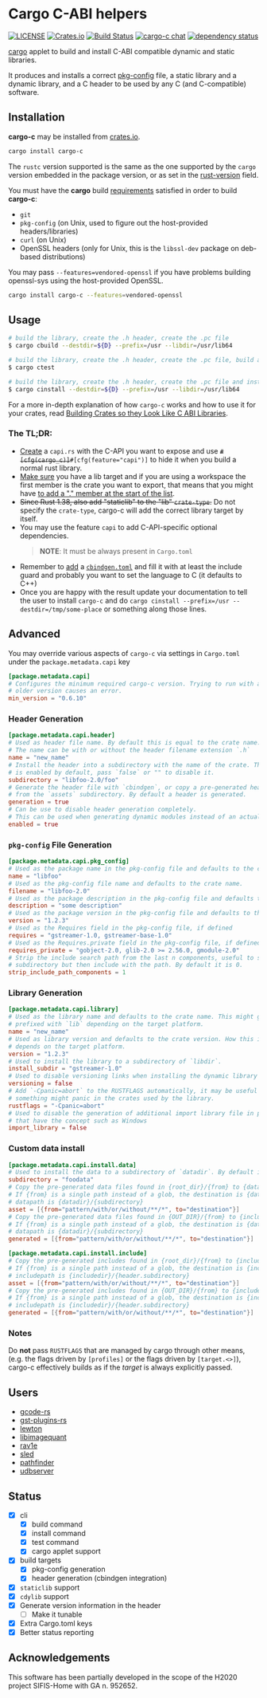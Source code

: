 # Cargo C-ABI helpers

[![LICENSE](https://img.shields.io/badge/license-MIT-blue.svg)](LICENSE)
[![Crates.io](https://img.shields.io/crates/v/cargo-c.svg)](https://crates.io/crates/cargo-c)
[![Build Status](https://github.com/lu-zero/cargo-c/workflows/Rust/badge.svg)](https://github.com/lu-zero/cargo-c/actions?query=workflow:Rust)
[![cargo-c chat](https://img.shields.io/badge/zulip-join_chat-brightgreen.svg)](https://rust-av.zulipchat.com/#narrow/stream/254255-cargo-c)
[![dependency status](https://deps.rs/repo/github/lu-zero/cargo-c/status.svg)](https://deps.rs/repo/github/lu-zero/cargo-c)

[cargo](https://doc.rust-lang.org/cargo) applet to build and install C-ABI compatible dynamic and static libraries.

It produces and installs a correct [pkg-config](https://www.freedesktop.org/wiki/Software/pkg-config/) file, a static library and a dynamic library, and a C header to be used by any C (and C-compatible) software.

## Installation
**cargo-c** may be installed from [crates.io](https://crates.io/crates/cargo-c).
``` sh
cargo install cargo-c
```

The `rustc` version supported is the same as the one supported by the `cargo` version embedded in the package version, or as set in the
[rust-version](https://doc.rust-lang.org/cargo/reference/manifest.html#the-rust-version-field) field.

You must have the **cargo** build [requirements](https://github.com/rust-lang/cargo#compiling-from-source) satisfied in order to build **cargo-c**:
* `git`
* `pkg-config` (on Unix, used to figure out the host-provided headers/libraries)
* `curl` (on Unix)
* OpenSSL headers (only for Unix, this is the `libssl-dev` package on deb-based distributions)

You may pass `--features=vendored-openssl` if you have problems building openssl-sys using the host-provided OpenSSL.

``` sh
cargo install cargo-c --features=vendored-openssl
```

## Usage
``` sh
# build the library, create the .h header, create the .pc file
$ cargo cbuild --destdir=${D} --prefix=/usr --libdir=/usr/lib64
```
``` sh
# build the library, create the .h header, create the .pc file, build and run the tests
$ cargo ctest
```
``` sh
# build the library, create the .h header, create the .pc file and install all of it
$ cargo cinstall --destdir=${D} --prefix=/usr --libdir=/usr/lib64
```

For a more in-depth explanation of how `cargo-c` works and how to use it for
your crates, read [Building Crates so they Look Like C ABI Libraries][dev.to].

### The TL;DR:

- [Create][diff-1] a `capi.rs` with the C-API you want to expose and use
  ~~`#[cfg(cargo_c)]`~~`#[cfg(feature="capi")]` to hide it when you build a normal rust library.
- [Make sure][diff-2] you have a lib target and if you are using a workspace
  the first member is the crate you want to export, that means that you might
  have [to add a "." member at the start of the list][diff-3].
- ~~Since Rust 1.38, also add "staticlib" to the "lib" `crate-type`.~~ Do not specify the `crate-type`, cargo-c will add the correct library target by itself.
- You may use the feature `capi` to add C-API-specific optional dependencies.
  > **NOTE**: It must be always present in `Cargo.toml`
- Remember to [add][diff-4] a [`cbindgen.toml`][cbindgen-toml] and fill it with
  at least the include guard and probably you want to set the language to C (it
  defaults to C++)
- Once you are happy with the result update your documentation to tell the user
  to install `cargo-c` and do `cargo cinstall --prefix=/usr
  --destdir=/tmp/some-place` or something along those lines.

[diff-1]: https://github.com/RustAudio/lewton/pull/50/commits/557cb4ce35beedf6d6bfaa481f29936094a71669
[diff-2]: https://github.com/RustAudio/lewton/pull/50/commits/e7ea8fff6423213d1892e86d51c0c499d8904dc1
[diff-3]: https://github.com/xiph/rav1e/pull/1381/commits/7d558125f42f4b503bcdcda5a82765da76a227e0#diff-80398c5faae3c069e4e6aa2ed11b28c0R94
[diff-4]: https://github.com/RustAudio/lewton/pull/51/files
[cbindgen-toml]: https://github.com/eqrion/cbindgen/blob/master/docs.md#cbindgentoml

## Advanced
You may override various aspects of `cargo-c` via settings in `Cargo.toml` under the `package.metadata.capi` key

```toml
[package.metadata.capi]
# Configures the minimum required cargo-c version. Trying to run with an
# older version causes an error.
min_version = "0.6.10"
```

### Header Generation

```toml
[package.metadata.capi.header]
# Used as header file name. By default this is equal to the crate name.
# The name can be with or without the header filename extension `.h`
name = "new_name"
# Install the header into a subdirectory with the name of the crate. This
# is enabled by default, pass `false` or "" to disable it.
subdirectory = "libfoo-2.0/foo"
# Generate the header file with `cbindgen`, or copy a pre-generated header
# from the `assets` subdirectory. By default a header is generated.
generation = true
# Can be use to disable header generation completely.
# This can be used when generating dynamic modules instead of an actual library.
enabled = true
```

### `pkg-config` File Generation

```toml
[package.metadata.capi.pkg_config]
# Used as the package name in the pkg-config file and defaults to the crate name.
name = "libfoo"
# Used as the pkg-config file name and defaults to the crate name.
filename = "libfoo-2.0"
# Used as the package description in the pkg-config file and defaults to the crate description.
description = "some description"
# Used as the package version in the pkg-config file and defaults to the crate version.
version = "1.2.3"
# Used as the Requires field in the pkg-config file, if defined
requires = "gstreamer-1.0, gstreamer-base-1.0"
# Used as the Requires.private field in the pkg-config file, if defined
requires_private = "gobject-2.0, glib-2.0 >= 2.56.0, gmodule-2.0"
# Strip the include search path from the last n components, useful to support installing in a
# subdirectory but then include with the path. By default it is 0.
strip_include_path_components = 1

```

### Library Generation

```toml
[package.metadata.capi.library]
# Used as the library name and defaults to the crate name. This might get
# prefixed with `lib` depending on the target platform.
name = "new_name"
# Used as library version and defaults to the crate version. How this is used
# depends on the target platform.
version = "1.2.3"
# Used to install the library to a subdirectory of `libdir`.
install_subdir = "gstreamer-1.0"
# Used to disable versioning links when installing the dynamic library
versioning = false
# Add `-Cpanic=abort` to the RUSTFLAGS automatically, it may be useful in case
# something might panic in the crates used by the library.
rustflags = "-Cpanic=abort"
# Used to disable the generation of additional import library file in platforms
# that have the concept such as Windows
import_library = false
```

### Custom data install
```toml
[package.metadata.capi.install.data]
# Used to install the data to a subdirectory of `datadir`. By default it is the same as `name`
subdirectory = "foodata"
# Copy the pre-generated data files found in {root_dir}/{from} to {datadir}/{to}/{matched subdirs}
# If {from} is a single path instead of a glob, the destination is {datapath}/{to}.
# datapath is {datadir}/{subdirectory}
asset = [{from="pattern/with/or/without/**/*", to="destination"}]
# Copy the pre-generated data files found in {OUT_DIR}/{from} to {includedir}/{to}/{matched subdirs}
# If {from} is a single path instead of a glob, the destination is {datapath}/{to}.
# datapath is {datadir}/{subdirectory}
generated = [{from="pattern/with/or/without/**/*", to="destination"}]

[package.metadata.capi.install.include]
# Copy the pre-generated includes found in {root_dir}/{from} to {includedir}/{to}/{matched subdirs}
# If {from} is a single path instead of a glob, the destination is {includepath}/{to}.
# includepath is {includedir}/{header.subdirectory}
asset = [{from="pattern/with/or/without/**/*", to="destination"}]
# Copy the pre-generated includes found in {OUT_DIR}/{from} to {includedir}/{to}/{matched subdirs}
# If {from} is a single path instead of a glob, the destination is {includedpath}/{to}.
# includepath is {includedir}/{header.subdirectory}
generated = [{from="pattern/with/or/without/**/*", to="destination"}]
```

### Notes

Do **not** pass `RUSTFLAGS` that are managed by cargo through other means, (e.g. the flags driven by `[profiles]` or the flags driven by `[target.<>]`), cargo-c effectively builds as if the *target* is always explicitly passed.

## Users

- [gcode-rs](https://github.com/Michael-F-Bryan/gcode-rs)
- [gst-plugins-rs](https://gitlab.freedesktop.org/gstreamer/gst-plugins-rs)
- [lewton](https://github.com/RustAudio/lewton)
- [libimagequant](https://github.com/ImageOptim/libimagequant#building-with-cargo-c)
- [rav1e](https://github.com/xiph/rav1e)
- [sled](https://github.com/spacejam/sled/tree/master/bindings/sled-native)
- [pathfinder](https://github.com/servo/pathfinder#c)
- [udbserver](https://github.com/bet4it/udbserver)

## Status

- [x] cli
  - [x] build command
  - [x] install command
  - [x] test command
  - [x] cargo applet support
- [x] build targets
  - [x] pkg-config generation
  - [x] header generation (cbindgen integration)
- [x] `staticlib` support
- [x] `cdylib` support
- [x] Generate version information in the header
  - [ ] Make it tunable
- [x] Extra Cargo.toml keys
- [x] Better status reporting

[dev.to]: https://dev.to/luzero/building-crates-so-they-look-like-c-abi-libraries-1ibn
[using]: https://dev.to/luzero/building-crates-so-they-look-like-c-abi-libraries-1ibn#using-cargoc

## Acknowledgements

This software has been partially developed in the scope of the H2020 project SIFIS-Home with GA n. 952652.
